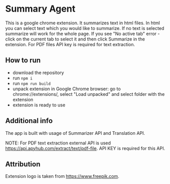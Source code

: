 # Summary Agent

This is a google chrome extension.
It summarizes text in html files.
In html you can select text which you would like to summarize.
If no text is selected summarize will work for the whole page.
If you see "No active tab" error - click on the current tab to select it and then click Summarize in the extension.
For PDF files API key is required for text extraction.
            
## How to run

- download the repository
- run `npm i`
- run `npm run build`
- unpack extension in Google Chrome browser: go to chrome://extensions/, select "Load unpacked" and select folder with the extension
- extension is ready to use

## Additional info

The app is built with usage of Summarizer API and Translation API.

NOTE: For PDF text extraction external API is used https://api.apyhub.com/extract/text/pdf-file. API KEY is required for this API.

## Attribution

Extension logo is taken from https://www.freepik.com.

